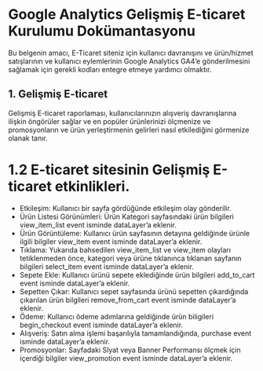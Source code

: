 
#  Google Analytics Gelişmiş E-ticaret Kurulumu Dokümantasyonu
 
Bu belgenin amacı, E-Ticaret siteniz için kullanıcı davranışını ve ürün/hizmet satışlarının ve kullanıcı eylemlerinin Google Analytics GA4’e gönderilmesini sağlamak için gerekli kodları entegre etmeye yardımcı olmaktır.
 
 
## 1. Gelişmiş E-ticaret
 
Gelişmiş E-ticaret raporlaması, kullanıcılarınızın alışveriş davranışlarına ilişkin öngörüler sağlar ve en popüler ürünlerinizi ölçmenize ve promosyonların ve ürün yerleştirmenin gelirleri nasıl etkilediğini görmenize olanak tanır.
 
# 1.2 E-ticaret sitesinin Gelişmiş E-ticaret etkinlikleri.

- Etkileşim: Kullanıcı bir sayfa gördüğünde etkileşim olay gönderilir.
- Ürün Listesi Görünümleri: Ürün Kategori sayfasındaki ürün bilgileri view_item_list event isminde dataLayer’a eklenir.
- Ürün Görüntüleme: Kullanıcı ürün sayfasının detayına geldiğinde ürünle ilgili bilgiler view_item event isminde dataLayer’a eklenir.
- Tıklama: Yukarıda bahsedilen view_item_list ve view_item olayları tetiklenmeden önce, kategori veya ürüne tıklanınca tıklanan sayfanın bilgileri select_item event isminde dataLayer’a eklenir.
- Sepete Ekle: Kullanıcı ürünü sepete eklediğinde ürün bilgileri add_to_cart event isminde dataLayer’a eklenir.
- Sepetten Çıkar: Kullanıcı sepet sayfasında ürünü sepetten çıkardığında çıkarılan ürün bilgileri remove_from_cart event isminde dataLayer’a eklenir.
- Ödeme: Kullanıcı ödeme adımlarına geldiğinde ürün biligileri begin_checkout event isminde dataLayer’a eklenir.
- Alışveriş: Satın alma işlemi başarılıyla tamamlandığında, purchase event isminde dataLayer’a eklenir.
- Promosyonlar: Sayfadaki Slyat veya Banner Performansı ölçmek için içerdiği bilgiler view_promotion event isminde dataLayer’a eklenir.
